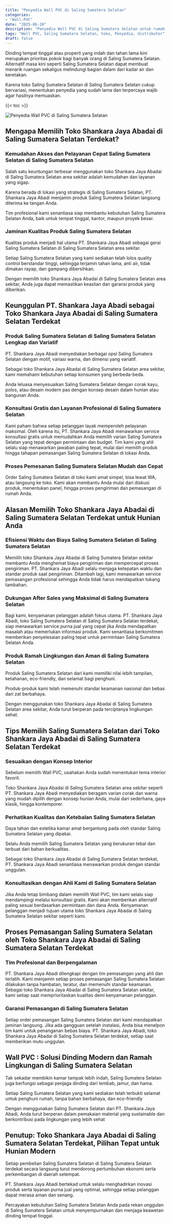 ```yaml
---
title: "Penyedia Wall PVC di Saling Sumatera Selatan"
categories: 
- "Wall-PVC"
date: "2025-06-20"
description: "Penyedia Wall PVC di Saling Sumatera Selatan untuk rumah, perkantoran, serta gerai. Material unggulan, beragam motif, variasi warna modern, dengan jasa pemasangan dikerjakan oleh tenaga ahli berpengalaman dan kepastian resmi!|Servis penjualan Wall PVC di Saling Sumatera Selatan bagi keperluan rumah, perkantoran, atau gerai, dengan material unggulan dan pemasangan oleh teknisi profesional dan kepastian resmi.|Pilihan Wall PVC di Saling Sumatera Selatan yang andal untuk hunian, kantor, dan gerai, bersama material terbaik dan penempatan dikerjakan oleh teknisi profesional serta kepastian resmi.|Distribusi Wall PVC di Saling Sumatera Selatan untuk hunian, kantor, serta ritel, beserta material terbaik dan instalasi oleh tenaga ahli ahli, dilengkapi beserta kepastian resmi.}"
tags: "Wall PVC, Saling Sumatera Selatan, toko, Penyedia, distributor"
draft: false
---
```


Dinding tempat tinggal atau properti yang indah dan tahan lama kini merupakan prioritas pokok bagi banyak orang di Saling Sumatera Selatan. Alternatif masa kini seperti Saling Sumatera Selatan dapat membuat menarik ruangan sekaligus melindungi bagian dalam dari kadar air dan keretakan.

Karena toko Saling Sumatera Selatan di Saling Sumatera Selatan cukup bervariasi, menentukan penyedia yang sudah lama dan terpercaya wajib agar hasilnya memuaskan.

{{< toc >}}

![Penyedia Wall PVC di Saling Sumatera Selatan](/images/Wall-PVC/Penyedia-Wall-PVC-di-Saling-Sumatera-Selatan.png)


## Mengapa Memilih Toko Shankara Jaya Abadai di Saling Sumatera Selatan Terdekat?

### Kemudahan Akses dan Pelayanan Cepat Saling Sumatera Selatan di Saling Sumatera Selatan

Salah satu keuntungan terbesar menggunakan toko Shankara Jaya Abadai di Saling Sumatera Selatan area sekitar adalah kemudahan dan layanan yang sigap.

Karena berada di lokasi yang strategis di Saling Sumatera Selatan, PT. Shankara Jaya Abadi menjamin produk Saling Sumatera Selatan langsung diterima ke tangan Anda.

Tim profesional kami senantiasa siap membantu kebutuhan Saling Sumatera Selatan Anda, baik untuk tempat tinggal, kantor, maupun proyek besar.

### Jaminan Kualitas Produk Saling Sumatera Selatan

Kualitas produk menjadi hal utama PT. Shankara Jaya Abadi sebagai gerai Saling Sumatera Selatan di Saling Sumatera Selatan area sekitar.

Setiap Saling Sumatera Selatan yang kami sediakan telah lolos quality control berstandar tinggi, sehingga terjamin tahan lama, anti air, tidak dimakan rayap, dan gampang dibersihkan.

Dengan memilih toko Shankara Jaya Abadai di Saling Sumatera Selatan area sekitar, Anda juga dapat memastikan keaslian dan garansi produk yang diberikan.

## Keunggulan PT. Shankara Jaya Abadi sebagai Toko Shankara Jaya Abadai di Saling Sumatera Selatan Terdekat

### Produk Saling Sumatera Selatan di Saling Sumatera Selatan Lengkap dan Variatif

PT. Shankara Jaya Abadi menyediakan berbagai opsi Saling Sumatera Selatan dengan motif, variasi warna, dan dimensi yang variatif.

Sebagai toko Shankara Jaya Abadai di Saling Sumatera Selatan area sekitar, kami memahami kebutuhan setiap konsumen yang berbeda-beda.

Anda leluasa menyesuaikan Saling Sumatera Selatan dengan corak kayu, polos, atau desain modern pas dengan konsep desain dalam hunian atau bangunan Anda.

### Konsultasi Gratis dan Layanan Profesional di Saling Sumatera Selatan

Kami paham bahwa setiap pelanggan layak memperoleh pelayanan maksimal. Oleh karena itu, PT. Shankara Jaya Abadi menawarkan service konsultasi gratis untuk memudahkan Anda memilih varian Saling Sumatera Selatan yang tepat dengan permintaan dan budget. Tim kami yang ahli selalu siap menawarkan jawaban paling tepat, mulai dari memilih produk hingga tahapan pemasangan Saling Sumatera Selatan di lokasi Anda.

### Proses Pemesanan Saling Sumatera Selatan Mudah dan Cepat

Order Saling Sumatera Selatan di toko kami amat simpel, bisa lewat WA, atau langsung ke toko. Kami akan membantu Anda mulai dari diskusi produk, menentukan panel, hingga proses pengiriman dan pemasangan di rumah Anda.

## Alasan Memilih Toko Shankara Jaya Abadai di Saling Sumatera Selatan Terdekat untuk Hunian Anda

### Efisiensi Waktu dan Biaya Saling Sumatera Selatan di Saling Sumatera Selatan

Memilih toko Shankara Jaya Abadai di Saling Sumatera Selatan sekitar membantu Anda menghemat biaya pengiriman dan mempercepat proses pengiriman. PT. Shankara Jaya Abadi selalu menjaga ketepatan waktu dan standar produk saat pengiriman. Ditambah lagi, kami menawarkan service pemasangan profesional sehingga Anda tidak harus mendapatkan tukang tambahan.

### Dukungan After Sales yang Maksimal di Saling Sumatera Selatan

Bagi kami, kenyamanan pelanggan adalah fokus utama. PT. Shankara Jaya Abadi, toko Saling Sumatera Selatan di Saling Sumatera Selatan terdekat, siap menawarkan service purna jual yang cepat jika Anda mendapatkan masalah atau memerlukan informasi produk. Kami senantiasa berkomitmen memberikan penyelesaian paling tepat untuk permintaan Saling Sumatera Selatan Anda.

### Produk Ramah Lingkungan dan Aman di Saling Sumatera Selatan

Produk Saling Sumatera Selatan dari kami memiliki nilai lebih tampilan, ketahanan, eco-friendly, dan selamat bagi penghuni.

Produk-produk kami telah memenuhi standar keamanan nasional dan bebas dari zat berbahaya.

Dengan menggunakan toko Shankara Jaya Abadai di Saling Sumatera Selatan area sekitar, Anda turut berperan pada terciptanya lingkungan sehat.

## Tips Memilih Saling Sumatera Selatan dari Toko Shankara Jaya Abadai di Saling Sumatera Selatan Terdekat

### Sesuaikan dengan Konsep Interior 

Sebelum memilih Wall PVC, usahakan Anda sudah menentukan tema interior favorit.

Toko Shankara Jaya Abadai di Saling Sumatera Selatan area sekitar seperti PT. Shankara Jaya Abadi menyediakan beragam varian corak dan warna yang mudah dipilih dengan konsep hunian Anda, mulai dari sederhana, gaya klasik, hingga kontemporer.

### Perhatikan Kualitas dan Ketebalan Saling Sumatera Selatan

Daya tahan dan estetika kamar amat bergantung pada oleh standar Saling Sumatera Selatan yang dipakai.

Selalu Anda memilih Saling Sumatera Selatan yang berukuran tebal dan terbuat dari bahan berkualitas.

Sebagai toko Shankara Jaya Abadai di Saling Sumatera Selatan terdekat, PT. Shankara Jaya Abadi senantiasa menawarkan produk dengan standar unggulan.

### Konsultasikan dengan Ahli Kami di Saling Sumatera Selatan

Jika Anda tetap bimbang dalam memilih Wall PVC, tim kami selalu siap mendampingi melalui konsultasi gratis. Kami akan memberikan alternatif paling sesuai berdasarkan permintaan dan dana Anda. Kenyamanan pelanggan menjadi tujuan utama toko Shankara Jaya Abadai di Saling Sumatera Selatan sekitar seperti kami.

## Proses Pemasangan Saling Sumatera Selatan oleh Toko Shankara Jaya Abadai di Saling Sumatera Selatan Terdekat

### Tim Profesional dan Berpengalaman

PT. Shankara Jaya Abadi dilengkapi dengan tim pemasangan yang ahli dan terlatih. Kami menjamin setiap proses pemasangan Saling Sumatera Selatan dilakukan tanpa hambatan, teratur, dan memenuhi standar keamanan. Sebagai toko Shankara Jaya Abadai di Saling Sumatera Selatan sekitar, kami setiap saat memprioritaskan kualitas demi kenyamanan pelanggan.

### Garansi Pemasangan di Saling Sumatera Selatan

Setiap order pemasangan Saling Sumatera Selatan dari kami mendapatkan jaminan langsung. Jika ada gangguan setelah instalasi, Anda bisa menelpon tim kami untuk penanganan bebas biaya. PT. Shankara Jaya Abadi, toko Shankara Jaya Abadai di Saling Sumatera Selatan terdekat, setiap saat memberikan mutu unggulan.

##  Wall PVC : Solusi Dinding Modern dan Ramah Lingkungan di Saling Sumatera Selatan

Tak sekadar membikin kamar tampak lebih indah, Saling Sumatera Selatan juga berfungsi sebagai penjaga dinding dari lembab, jamur, dan hama.

Setiap Saling Sumatera Selatan yang kami sediakan telah terbukti selamat untuk penghuni rumah, tanpa bahan berbahaya, dan eco-friendly

Dengan menggunakan Saling Sumatera Selatan dari PT. Shankara Jaya Abadi, Anda turut berperan dalam pemakaian material yang sustainable dan berkontribusi pada lingkungan yang lebih sehat

## Penutup: Toko Shankara Jaya Abadai di Saling Sumatera Selatan Terdekat, Pilihan Tepat untuk Hunian Modern

Setiap pembelian Saling Sumatera Selatan di Saling Sumatera Selatan terdekat secara langsung turut mendorong pertumbuhan ekonomi serta perkembangan di daerah setempat.

PT. Shankara Jaya Abadi bertekad untuk selalu menghadirkan inovasi produk serta layanan purna jual yang optimal, sehingga setiap pelanggan dapat merasa aman dan senang.

Percayakan kebutuhan Saling Sumatera Selatan Anda pada rekan unggulan di Saling Sumatera Selatan untuk menyempurnakan dan menjaga keawetan dinding tempat tinggal.